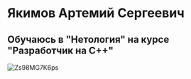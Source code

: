 # Якимов Артемий Сергеевич 
## Обучаюсь в "Нетология"  на курсе "Разработчик на C++"

![Zs98MG7K6ps](https://github.com/ArtemiYakimov/dz3/assets/161291064/ec368f91-d671-45f7-9c34-d0723ab3ca4a)

